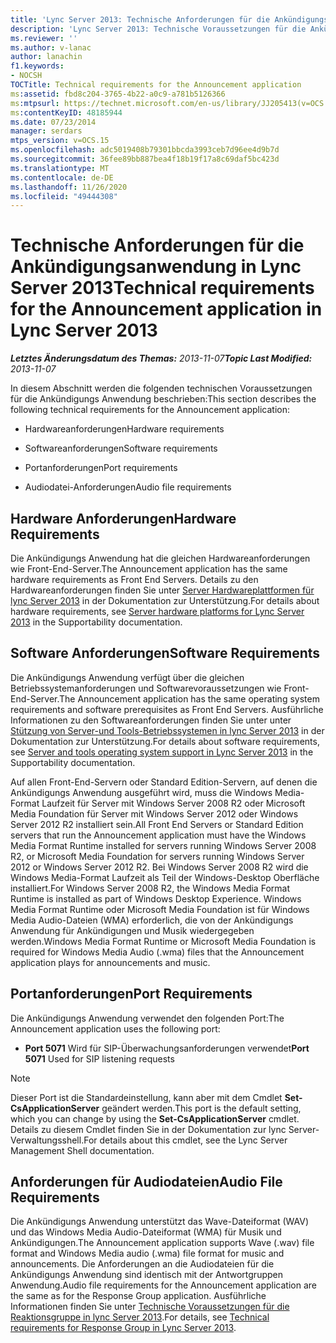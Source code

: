 ```yaml
---
title: 'Lync Server 2013: Technische Anforderungen für die Ankündigungsanwendung'
description: 'Lync Server 2013: Technische Voraussetzungen für die Ankündigungs Anwendung.'
ms.reviewer: ''
ms.author: v-lanac
author: lanachin
f1.keywords:
- NOCSH
TOCTitle: Technical requirements for the Announcement application
ms:assetid: fbd8c204-3765-4b22-a0c9-a781b5126366
ms:mtpsurl: https://technet.microsoft.com/en-us/library/JJ205413(v=OCS.15)
ms:contentKeyID: 48185944
ms.date: 07/23/2014
manager: serdars
mtps_version: v=OCS.15
ms.openlocfilehash: adc5019408b79301bbcda3993ceb7d96ee4d9b7d
ms.sourcegitcommit: 36fee89bb887bea4f18b19f17a8c69daf5bc423d
ms.translationtype: MT
ms.contentlocale: de-DE
ms.lasthandoff: 11/26/2020
ms.locfileid: "49444308"
---
```

# <a name="technical-requirements-for-the-announcement-application-in-lync-server-2013"></a><span data-ttu-id="e5454-103">Technische Anforderungen für die Ankündigungsanwendung in Lync Server 2013</span><span class="sxs-lookup"><span data-stu-id="e5454-103">Technical requirements for the Announcement application in Lync Server 2013</span></span>

<div data-xmlns="http://www.w3.org/1999/xhtml">

<div class="topic" data-xmlns="http://www.w3.org/1999/xhtml" data-msxsl="urn:schemas-microsoft-com:xslt" data-cs="https://msdn.microsoft.com/">

<div data-asp="https://msdn2.microsoft.com/asp">



</div>

<div id="mainSection">

<div id="mainBody"><span data-ttu-id="e5454-104">

<span> </span></span><span class="sxs-lookup"><span data-stu-id="e5454-104">

<span> </span></span></span>

<span data-ttu-id="e5454-105">_**Letztes Änderungsdatum des Themas:** 2013-11-07_</span><span class="sxs-lookup"><span data-stu-id="e5454-105">_**Topic Last Modified:** 2013-11-07_</span></span>

<span data-ttu-id="e5454-106">In diesem Abschnitt werden die folgenden technischen Voraussetzungen für die Ankündigungs Anwendung beschrieben:</span><span class="sxs-lookup"><span data-stu-id="e5454-106">This section describes the following technical requirements for the Announcement application:</span></span>

  - <span data-ttu-id="e5454-107">Hardwareanforderungen</span><span class="sxs-lookup"><span data-stu-id="e5454-107">Hardware requirements</span></span>

  - <span data-ttu-id="e5454-108">Softwareanforderungen</span><span class="sxs-lookup"><span data-stu-id="e5454-108">Software requirements</span></span>

  - <span data-ttu-id="e5454-109">Portanforderungen</span><span class="sxs-lookup"><span data-stu-id="e5454-109">Port requirements</span></span>

  - <span data-ttu-id="e5454-110">Audiodatei-Anforderungen</span><span class="sxs-lookup"><span data-stu-id="e5454-110">Audio file requirements</span></span>

<div>

## <a name="hardware-requirements"></a><span data-ttu-id="e5454-111">Hardware Anforderungen</span><span class="sxs-lookup"><span data-stu-id="e5454-111">Hardware Requirements</span></span>

<span data-ttu-id="e5454-112">Die Ankündigungs Anwendung hat die gleichen Hardwareanforderungen wie Front-End-Server.</span><span class="sxs-lookup"><span data-stu-id="e5454-112">The Announcement application has the same hardware requirements as Front End Servers.</span></span> <span data-ttu-id="e5454-113">Details zu den Hardwareanforderungen finden Sie unter [Server Hardwareplattformen für lync Server 2013](lync-server-2013-server-hardware-platforms.md) in der Dokumentation zur Unterstützung.</span><span class="sxs-lookup"><span data-stu-id="e5454-113">For details about hardware requirements, see [Server hardware platforms for Lync Server 2013](lync-server-2013-server-hardware-platforms.md) in the Supportability documentation.</span></span>

</div>

<div>

## <a name="software-requirements"></a><span data-ttu-id="e5454-114">Software Anforderungen</span><span class="sxs-lookup"><span data-stu-id="e5454-114">Software Requirements</span></span>

<span data-ttu-id="e5454-115">Die Ankündigungs Anwendung verfügt über die gleichen Betriebssystemanforderungen und Softwarevoraussetzungen wie Front-End-Server.</span><span class="sxs-lookup"><span data-stu-id="e5454-115">The Announcement application has the same operating system requirements and software prerequisites as Front End Servers.</span></span> <span data-ttu-id="e5454-116">Ausführliche Informationen zu den Softwareanforderungen finden Sie unter unter [Stützung von Server-und Tools-Betriebssystemen in lync Server 2013](lync-server-2013-server-and-tools-operating-system-support.md) in der Dokumentation zur Unterstützung.</span><span class="sxs-lookup"><span data-stu-id="e5454-116">For details about software requirements, see [Server and tools operating system support in Lync Server 2013](lync-server-2013-server-and-tools-operating-system-support.md) in the Supportability documentation.</span></span>

<span data-ttu-id="e5454-117">Auf allen Front-End-Servern oder Standard Edition-Servern, auf denen die Ankündigungs Anwendung ausgeführt wird, muss die Windows Media-Format Laufzeit für Server mit Windows Server 2008 R2 oder Microsoft Media Foundation für Server mit Windows Server 2012 oder Windows Server 2012 R2 installiert sein.</span><span class="sxs-lookup"><span data-stu-id="e5454-117">All Front End Servers or Standard Edition servers that run the Announcement application must have the Windows Media Format Runtime installed for servers running Windows Server 2008 R2, or Microsoft Media Foundation for servers running Windows Server 2012 or Windows Server 2012 R2.</span></span> <span data-ttu-id="e5454-118">Bei Windows Server 2008 R2 wird die Windows Media-Format Laufzeit als Teil der Windows-Desktop Oberfläche installiert.</span><span class="sxs-lookup"><span data-stu-id="e5454-118">For Windows Server 2008 R2, the Windows Media Format Runtime is installed as part of Windows Desktop Experience.</span></span> <span data-ttu-id="e5454-119">Windows Media Format Runtime oder Microsoft Media Foundation ist für Windows Media Audio-Dateien (WMA) erforderlich, die von der Ankündigungs Anwendung für Ankündigungen und Musik wiedergegeben werden.</span><span class="sxs-lookup"><span data-stu-id="e5454-119">Windows Media Format Runtime or Microsoft Media Foundation is required for Windows Media Audio (.wma) files that the Announcement application plays for announcements and music.</span></span>

</div>

<div>

## <a name="port-requirements"></a><span data-ttu-id="e5454-120">Portanforderungen</span><span class="sxs-lookup"><span data-stu-id="e5454-120">Port Requirements</span></span>

<span data-ttu-id="e5454-121">Die Ankündigungs Anwendung verwendet den folgenden Port:</span><span class="sxs-lookup"><span data-stu-id="e5454-121">The Announcement application uses the following port:</span></span>

  - <span data-ttu-id="e5454-122">**Port 5071** Wird für SIP-Überwachungsanforderungen verwendet</span><span class="sxs-lookup"><span data-stu-id="e5454-122">**Port 5071**   Used for SIP listening requests</span></span>

<div>


> [!NOTE]  
> <span data-ttu-id="e5454-123">Dieser Port ist die Standardeinstellung, kann aber mit dem Cmdlet <STRONG>Set-CsApplicationServer</STRONG> geändert werden.</span><span class="sxs-lookup"><span data-stu-id="e5454-123">This port is the default setting, which you can change by using the <STRONG>Set-CsApplicationServer</STRONG> cmdlet.</span></span> <span data-ttu-id="e5454-124">Details zu diesem Cmdlet finden Sie in der Dokumentation zur lync Server-Verwaltungsshell.</span><span class="sxs-lookup"><span data-stu-id="e5454-124">For details about this cmdlet, see the Lync Server Management Shell documentation.</span></span>



</div>

</div>

<div>

## <a name="audio-file-requirements"></a><span data-ttu-id="e5454-125">Anforderungen für Audiodateien</span><span class="sxs-lookup"><span data-stu-id="e5454-125">Audio File Requirements</span></span>

<span data-ttu-id="e5454-126">Die Ankündigungs Anwendung unterstützt das Wave-Dateiformat (WAV) und das Windows Media Audio-Dateiformat (WMA) für Musik und Ankündigungen.</span><span class="sxs-lookup"><span data-stu-id="e5454-126">The Announcement application supports Wave (.wav) file format and Windows Media audio (.wma) file format for music and announcements.</span></span> <span data-ttu-id="e5454-127">Die Anforderungen an die Audiodateien für die Ankündigungs Anwendung sind identisch mit der Antwortgruppen Anwendung.</span><span class="sxs-lookup"><span data-stu-id="e5454-127">Audio file requirements for the Announcement application are the same as for the Response Group application.</span></span> <span data-ttu-id="e5454-128">Ausführliche Informationen finden Sie unter [Technische Voraussetzungen für die Reaktionsgruppe in lync Server 2013](lync-server-2013-technical-requirements-for-response-group.md).</span><span class="sxs-lookup"><span data-stu-id="e5454-128">For details, see [Technical requirements for Response Group in Lync Server 2013](lync-server-2013-technical-requirements-for-response-group.md).</span></span>

<span data-ttu-id="e5454-129"></div>

</div>

<span> </span>

</div>

</div>

</span><span class="sxs-lookup"><span data-stu-id="e5454-129"></div>

</div>

<span> </span>

</div>

</div>

</span></span></div>

